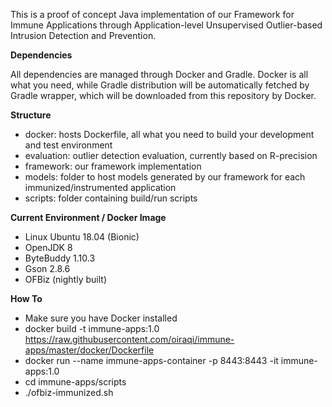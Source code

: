 This is a proof of concept Java implementation of our Framework for Immune Applications through Application-level Unsupervised Outlier-based Intrusion Detection and Prevention.

**Dependencies**

All dependencies are managed through Docker and Gradle. Docker is all what you need, while Gradle distribution will be automatically fetched by Gradle wrapper, which will be downloaded from this repository by Docker.

**Structure**
- docker: hosts Dockerfile, all what you need to build your development and test environment
- evaluation: outlier detection evaluation, currently based on R-precision
- framework: our framework implementation
- models: folder to host models generated by our framework for each immunized/instrumented application
- scripts: folder containing build/run scripts

**Current Environment / Docker Image**
- Linux Ubuntu 18.04 (Bionic)
- OpenJDK 8
- ByteBuddy 1.10.3
- Gson 2.8.6
- OFBiz (nightly built)

**How To**
- Make sure you have Docker installed
- docker build -t immune-apps:1.0 https://raw.githubusercontent.com/oiraqi/immune-apps/master/docker/Dockerfile
- docker run --name immune-apps-container -p 8443:8443 -it immune-apps:1.0
- cd immune-apps/scripts
- ./ofbiz-immunized.sh
